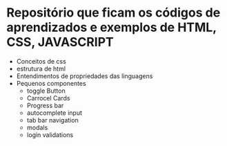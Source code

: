 # Repositório que ficam os códigos de aprendizados e exemplos de HTML, CSS, JAVASCRIPT

- Conceitos de css
- estrutura de html
- Entendimentos de propriedades das linguagens
- Pequenos componentes
    - toggle Button
    - Carrocel Cards
    - Progress bar
    - autocomplete input
    - tab bar navigation
    - modals
    - login validations
